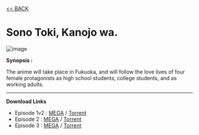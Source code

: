 [<< BACK](http://hikarusubbing.github.io/)

# **Sono Toki, Kanojo wa.**

![image](https://myanimelist.cdn-dena.com/images/anime/1908/93910.jpg)

**Synopsis :**

The anime will take place in Fukuoka, and will follow the love lives of four female protagonists as high school students, college students, and as working adults. 

-----
__Download Links__
- Episode 1v2 : [MEGA](https://mega.nz/#!skIV2YZQ!hzgYKwWSiQn7Ttvi9plxBAcvW_q7AXs6oRD-uHaAguk) / [Torrent](https://nyaa.si/view/1084136)
- Episode 2 : [MEGA](https://mega.nz/#!QhRDFYAJ!sGY4TLDYpoRT73CysazPbxu5QJvuUaldxvp1PZygx9U) / [Torrent](https://nyaa.si/view/1084137)
- Episode 3 : [MEGA](https://mega.nz/#!4xJVCATL!nHAEtQMBBEprkZC-LhaoM7zweVztmwCPzwl8-E2krW4) / [Torrent](https://nyaa.si/view/1086409)
